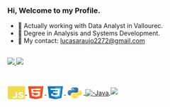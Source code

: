 ### Hi, Welcome to my Profile.

- 🔭 Actually working with Data Analyst in Vallourec.
- 🌱 Degree in Analysis and Systems Development.
- 💬 My contact: lucasaraujo2272@gmail.com

##
 
 <div>
   <a href="https://github.com/LucasSilvaAraujo">
   <img height="180em" src="https://github-readme-stats.vercel.app/api?username=LucasSilvaAraujo&show_icons=true&theme=merko">
   <img height="180em" src="https://github-readme-stats.vercel.app/api/top-langs/?username=LucasSilvaAraujo&layout=compact&theme=merko">
 </div>

 ##

 <div style="display: inline_block"><br>
  <img align="center" alt="-Js" height="30" width="40" src="https://raw.githubusercontent.com/devicons/devicon/master/icons/javascript/javascript-plain.svg">
  <img align="center" alt="-HTML" height="30" width="40" src="https://raw.githubusercontent.com/devicons/devicon/master/icons/html5/html5-original.svg">
  <img align="center" alt="-CSS" height="30" width="40" src="https://raw.githubusercontent.com/devicons/devicon/master/icons/css3/css3-original.svg">
  <img align="center" alt="-Python" height="30" width="40" src="https://raw.githubusercontent.com/devicons/devicon/master/icons/python/python-original.svg">
  <img align="center" alt="-Java" height="30" width="40" src="https://cdn.jsdelivr.net/gh/devicons/devicon/icons/java/java-original.svg">
  <img src="https://cdn.jsdelivr.net/gh/devicons/devicon/icons/angularjs/angularjs-original.svg" />      
</div>
